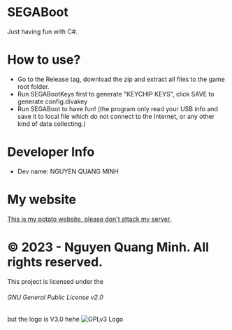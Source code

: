 SEGABoot
=====================================================

Just having fun with C#.

How to use?
=========================
- Go to the Release tag, download the zip and extract all files to the game root folder.
- Run SEGABootKeys first to generate "KEYCHIP KEYS", click SAVE to generate config.divakey
- Run SEGABoot to have fun!
(the program only read your USB info and save it to local file which do not connect to the Internet, or any other kind of data collecting.)

Developer Info
=========================

* Dev name: NGUYEN QUANG MINH

My website
=========================
[This is my potato website, please don't attack my server.](https://landing.quangminh.name.vn)


# ©️ 2023 - Nguyen Quang Minh. All rights reserved.
This project is licensed under the
###### GNU General Public License v2.0
but the logo is V3.0 hehe
![GPLv3 Logo](https://www.gnu.org/graphics/gplv3-127x51.png)
